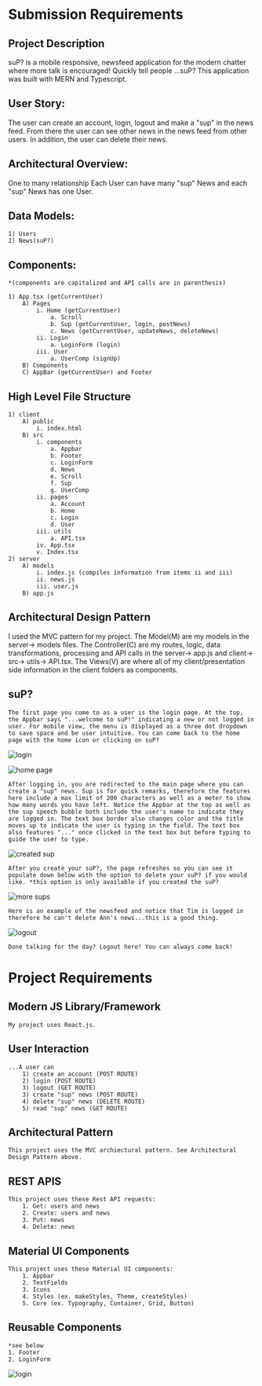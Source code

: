 # Submission Requirements
## Project Description
suP? is a mobile responsive, newsfeed application for the modern chatter where more talk is encouraged! Quickly tell people ...suP? This application was built with MERN and Typescript. 

## User Story: 
The user can create an account, login, logout and make a "sup" in the news feed. From there the user can see other news in the news feed from other users. In addition, the user can delete their news. 

## Architectural Overview: 
One to many relationship
Each User can have many "sup" News and each "sup" News has one User. 

## Data Models: 
    1) Users
    2) News(suP?) 

## Components:
    *(components are capitalized and API calls are in parenthesis)

    1) App.tsx (getCurrentUser)
        A) Pages 
            i. Home (getCurrentUser)
                a. Scroll
                b. Sup (getCurrentUser, login, postNews) 
                c. News (getCurrentUser, updateNews, deleteNews)
            ii. Login
                a. LoginForm (login)
            iii. User
                a. UserComp (signUp)
        B) Components 
        C) AppBar (getCurrentUser) and Footer 

## High Level File Structure 
    1) client
        A) public
            i. index.html
        B) src
            i. components
                a. Appbar
                b. Footer
                c. LoginForm
                d. News
                e. Scroll
                f. Sup
                g. UserComp
            ii. pages
                a. Account 
                b. Home
                c. Login
                d. User 
            iii. utils
                a. API.tsx 
            iv. App.tsx
            v. Index.tsx
    2) server 
        A) models
            i. index.js (compiles information from items ii and iii)
            ii. news.js
            iii. user.js 
        B) app.js 

## Architectural Design Pattern 
 I used the MVC pattern for my project. The Model(M) are my models in the server-> models files. The Controller(C) are my routes, logic, data transformations, processing and API calls in the server-> app.js and client-> src-> utils-> API.tsx. The Views(V) are where all of my client/presentation side information in the client folders as components. 

## suP?

    The first page you come to as a user is the login page. At the top, the Appbar says "...welcome to suP!" indicating a new or not logged in user. For mobile view, the menu is displayed as a three dot dropdown to save space and be user intuitive. You can come back to the home page with the home icon or clicking on suP?
![login](images/login.png)

![home page](images/typeinsup.png)

    After logging in, you are redirected to the main page where you can create a "sup" news. Sup is for quick remarks, therefore the features here include a max limit of 200 characters as well as a meter to show how many words you have left. Notice the Appbar at the top as well as the sup speech bubble both include the user's name to indicate they are logged in. The text box border also changes color and the title moves up to indicate the user is typing in the field. The text box also features "..." once clicked in the text box but before typing to guide the user to type. 

![created sup](images/afterSup.png)

    After you create your suP?, the page refreshes so you can see it populate down below with the option to delete your suP? if you would like. *this option is only available if you created the suP?

![more sups](images/sups.png)

    Here is an example of the newsfeed and notice that Tim is logged in therefore he can't delete Ann's news...this is a good thing. 

![logout](images/logout.png)

    Done talking for the day? Logout here! You can always come back!


# Project Requirements
## Modern JS Library/Framework 
    My project uses React.js.

## User Interaction
    ...A user can 
        1) create an account (POST ROUTE)
        2) login (POST ROUTE)
        3) logout (GET ROUTE)
        3) create "sup" news (POST ROUTE)
        4) delete "sup" news (DELETE ROUTE)
        5) read "sup" news (GET ROUTE)

## Architectural Pattern
    This project uses the MVC archiectural pattern. See Architectural Design Pattern above. 

## REST APIS
    This project uses these Rest API requests: 
        1. Get: users and news 
        2. Create: users and news
        3. Put: news
        4. Delete: news

## Material UI Components 
    This project uses these Material UI components:
        1. Appbar
        2. TextFields
        3. Icons 
        4. Styles (ex. makeStyles, Theme, createStyles)
        5. Core (ex. Typography, Container, Grid, Button)

## Reusable Components 
    *see below
    1. Footer
    2. LoginForm


![login](images/resuable.png)

